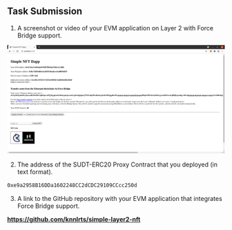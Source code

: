 ## Task Submission
1. A screenshot or video of your EVM application on Layer 2 with Force Bridge support.

![Alt text](https://github.com/knnlrts/nervos-hackaton/blob/main/task-8/bridge-support.png)

2. The address of the SUDT-ERC20 Proxy Contract that you deployed (in text format).
```sh
0xe9a2958B16DDa1602248CC2dCDC29109CCcc250d
```

3. A link to the GitHub repository with your EVM application that integrates Force Bridge support.

**https://github.com/knnlrts/simple-layer2-nft**